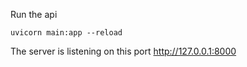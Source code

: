 Run the api

```
uvicorn main:app --reload
```

The server is listening on this port
http://127.0.0.1:8000
